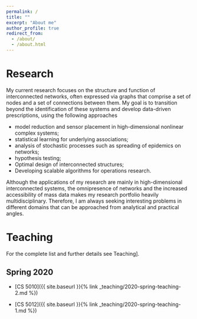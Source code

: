 ```yaml
---
permalink: /
title: ""
excerpt: "About me"
author_profile: true
redirect_from: 
  - /about/
  - /about.html
---
```


Research
======
My current research focuses on the structure and function of interconnected networks, often expressed via graphs that comprise a set of nodes and a set of connections between them. My goal is to transition beyond the identification of these systems and develop data-driven prescriptions, using the following approaches

- model reduction and sensor placement in high-dimensional nonlinear complex systems;
- statistical learning for underlying associations;
- analysis of stochastic processes such as spreading of  epidemics on networks;	
- hypothesis testing;
- Optimal design of interconnected structures;
- Developing scalable algorithms for operations research.

Although the applications of my research are mainly in 
high-dimensional interconnected systems,
the omnipresence of networks and the increased accessibility of mass data  makes my research portfolio heavily multidisciplinary. Therefore, I am always seeking interesting problems in different domains that can be approached from analytical and practical angles. 



Teaching
======
For the complete list and further details see Teaching].


## Spring 2020 

- [CS 5010]({{ site.baseurl }}{% link _teaching/2020-spring-teaching-2.md %})

- [CS 5012]({{ site.baseurl }}{% link _teaching/2020-spring-teaching-1.md %})
